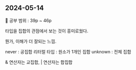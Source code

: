 ## 2024-05-14

📖 공부 범위 : 39p ~ 46p

타입을 집합의 관점에서 보는 것이 흥미로웠다.

뭔가, 이해가 더 잘되는 느낌.

never : 공집합
리터럴 타입 : 원소가 1개인 집합
unknown : 전체 집합

& 연산자는 교집합, | 연산자는 합집합
